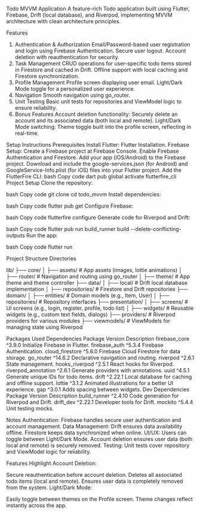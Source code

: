 Todo MVVM Application
A feature-rich Todo application built using Flutter, Firebase, Drift (local database), and Riverpod, implementing MVVM architecture with clean architecture principles.

Features
1. Authentication & Authorization
Email/Password-based user registration and login using Firebase Authentication.
Secure user logout.
Account deletion with reauthentication for security.
2. Task Management
CRUD operations for user-specific todo items stored in Firestore and cached in Drift.
Offline support with local caching and Firestore synchronization.
3. Profile Management
Profile screen displaying user email.
Light/Dark Mode toggle for a personalized user experience.
4. Navigation
Smooth navigation using go_router.
5. Unit Testing
Basic unit tests for repositories and ViewModel logic to ensure reliability.
6. Bonus Features
Account deletion functionality: Securely delete an account and its associated data (both local and remote).
Light/Dark Mode switching: Theme toggle built into the profile screen, reflecting in real-time.


Setup Instructions
Prerequisites
Install Flutter: Flutter Installation.
Firebase Setup:
Create a Firebase project at Firebase Console.
Enable Firebase Authentication and Firestore.
Add your app (iOS/Android) to the Firebase project.
Download and include the google-services.json (for Android) and GoogleService-Info.plist (for iOS) files into your Flutter project.
Add the FlutterFire CLI:
bash
Copy code
dart pub global activate flutterfire_cli
Project Setup
Clone the repository:

bash
Copy code
git clone <your-repository-url>
cd todo_mvvm
Install dependencies:

bash
Copy code
flutter pub get
Configure Firebase:

bash
Copy code
flutterfire configure
Generate code for Riverpod and Drift:

bash
Copy code
flutter pub run build_runner build --delete-conflicting-outputs
Run the app:

bash
Copy code
flutter run

Project Structure
Directories


lib/
├── core/
│   ├── assets/         # App assets (images, lottie animations)
│   ├── router/         # Navigation and routing using go_router
│   ├── theme/          # App theme and theme controller
├── data/
│   ├── local/          # Drift local database implementation
│   ├── repositories/   # Firestore and Drift repositories
├── domain/
│   ├── entities/       # Domain models (e.g., Item, User)
│   ├── repositories/   # Repository interfaces
├── presentation/
│   ├── screens/        # UI screens (e.g., login, register, profile, todo list)
│   ├── widgets/        # Reusable widgets (e.g., custom text fields, dialogs)
├── providers/          # Riverpod providers for various modules
├── viewmodels/         # ViewModels for managing state using Riverpod



Packages Used
Dependencies
Package	Version	Description
firebase_core	^3.9.0	Initialize Firebase in Flutter.
firebase_auth	^5.3.4	Firebase Authentication.
cloud_firestore	^5.6.0	Firebase Cloud Firestore for data storage.
go_router	^14.6.2	Declarative navigation and routing.
riverpod	^2.6.1	State management.
hooks_riverpod	^2.5.1	React hooks for Riverpod.
riverpod_annotation	^2.6.1	Generate providers with annotations.
uuid	^4.5.1	Generate unique IDs for todo items.
drift	^2.22.1	Local database for caching and offline support.
lottie	^3.1.2	Animated illustrations for a better UI experience.
gap	^3.0.1	Adds spacing between widgets.
Dev Dependencies
Package	Version	Description
build_runner	^2.4.10	Code generation for Riverpod and Drift.
drift_dev	^2.22.1	Developer tools for Drift.
mockito	^5.4.4	Unit testing mocks.

Notes
Authentication: Firebase handles secure user authentication and account management.
Data Management:
Drift ensures data availability offline.
Firestore keeps data synchronized when online.
UI/UX:
Users can toggle between Light/Dark Mode.
Account deletion ensures user data (both local and remote) is securely removed.
Testing: Unit tests cover repository and ViewModel logic for reliability.


Features Highlight
Account Deletion:

Secure reauthentication before account deletion.
Deletes all associated todo items (local and remote).
Ensures user data is completely removed from the system.
Light/Dark Mode:

Easily toggle between themes on the Profile screen.
Theme changes reflect instantly across the app.